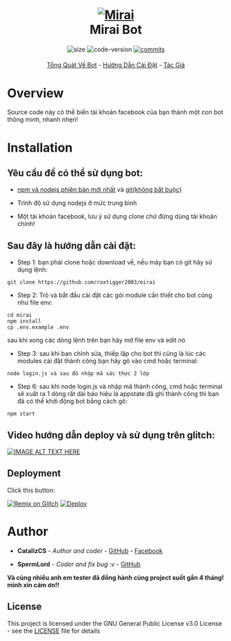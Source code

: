 <h1 align="center">
	<br>
	<a href="#"><img src="https://i.imgur.com/jdqeKHq.jpg" alt="Mirai"></a>
	<br>
		Mirai Bot
	<br>
</h1>

<h4 align="center"></h4>

<p align="center">
	<img alt="size" src="https://img.shields.io/github/repo-size/roxtigger2003/mirai.svg?style=flat-square&label=size">
	<img alt="code-version" src="https://img.shields.io/badge/dynamic/json?color=red&label=code%20version&prefix=v&query=%24.version&url=https%3A%2F%2Fraw.githubusercontent.com%2Froxtigger2003%2Fmirai%2Fmaster%2Fpackage.json&style=flat-square">
	<a href="https://github.com/roxtigger2003/mirai/commits"> <img alt="commits" src="https://img.shields.io/github/commit-activity/m/roxtigger2003/mirai.svg?label=commit&style=flat-square"></a> 
</p>

<h4 align="center"></h4>

<p align="center">
	<a href="#Overview">Tổng Quát Về Bot</a>
	-
	<a href="#Installation">Hướng Dẫn Cài Đặt</a>
	-
	<a href="#Author">Tác Giả</a>
</p>

# Overview

Source code này có thể biến tài khoản facebook của bạn thành một con bot thông minh, nhanh nhẹn!


# Installation 

## Yêu cầu để có thể sử dụng bot:

   - [npm và nodejs phiên bản mới nhất](https://nodejs.org/en/) và [git(không bắt buộc)](https://git-scm.com/downloads)
 
   - Trình độ sử dụng nodejs ở mức trung bình
 
   - Một tài khoản facebook, lưu ý sử dụng clone chứ đừng dùng tài khoản chính!
 
## Sau đây là hướng dẫn cài đặt:  

+ Step 1: bạn phải clone hoặc download về, nếu máy bạn có git hãy sử dụng lệnh:
```
git clone https://github.com/roxtigger2003/mirai
```
+ Step 2: Trỏ và bắt đầu cài đặt các gói module cần thiết cho bot cũng như file env:
```
cd mirai
npm install
cp .env.example .env
```
sau khi xong các dòng lệnh trên bạn hãy mở file env và edit nó
+ Step 3: sau khi bạn chỉnh sửa, thiếp lập cho bot thì cũng là lúc các modules cài đặt thành công bạn hãy gõ vào cmd hoặc terminal:
```
node login.js và sau đó nhập mã xác thực 2 lớp
```
+ Step 6: sau khi node login.js và nhập mã thành công, cmd hoặc terminal sẽ xuất ra 1 dòng rất dài báo hiệu là appstate đã ghi thành công thì bạn đã có thể khởi động bot bằng cách gõ: 
```
npm start
```

## Video hướng dẫn deploy và sử dụng trên glitch:

[![IMAGE ALT TEXT HERE](https://img.youtube.com/vi/-M0-GLPxA-k/0.jpg)](https://www.youtube.com/watch?v=-M0-GLPxA-k)

## Deployment

Click this button:

[![Remix on Glitch](https://cdn.glitch.com/2703baf2-b643-4da7-ab91-7ee2a2d00b5b%2Fremix-button.svg)](https://glitch.com/edit/#!/import/github/roxtigger2003/mirai)    [![Deploy](https://www.herokucdn.com/deploy/button.svg)](https://heroku.com/deploy?template=https://github.com/roxtigger2003/mirai/tree/master)

# Author

- **CatalizCS** - *Author and coder* - [GitHub](https://github.com/roxtigger2003) - [Facebook](https://fb.me/Cataliz2k)

- **SpermLord** - *Coder and fix bug :v* - [GitHub](https://github.com/spermlord)

**Và cùng nhiều anh em tester đã đồng hành cùng project suốt gần 4 tháng! mình xin cám ơn!!**

## License

This project is licensed under the GNU General Public License v3.0 License - see the [LICENSE](LICENSE) file for details
